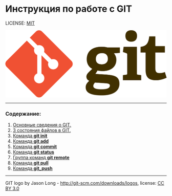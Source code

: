 # Инструкция по работе с GIT


LICENSE: [MIT](license.md)

![git-logo](assets/git-logo.png)

---
### Содержание:

1. [Основные сведения о GIT.](contents/about_GIT.md)
2. [3 состояния файлов в GIT.](contents/state_of_documents.md)
3. [Команда **git init**](contents/git_init.md)
4. [Команда **git add**](contents/git_add.md)
5. [Команда **git commit**](contents/git_commit.md)
6. [Команда **git status**](contents/git_status.md)
7. [Группа команд **git remote**](contents/git_remote.md)
8. [Команда **git pull**](contents/git_pull.md)
9. [Команда **git_push**](contents/git_push.md)

---

GIT logo by Jason Long - http://git-scm.com/downloads/logos,
license: [CC BY 3.0](https://creativecommons.org/licenses/by/3.0/)